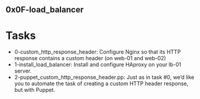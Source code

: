## 0x0F-load_balancer

# Tasks
- 0-custom_http_response_header: Configure Nginx so that its HTTP response contains a custom header (on web-01 and web-02)
- 1-install_load_balancer: Install and configure HAproxy on your lb-01 server.
- 2-puppet_custom_http_response_header.pp: Just as in task #0, we’d like you to automate the task of creating a custom HTTP header response, but with Puppet.
